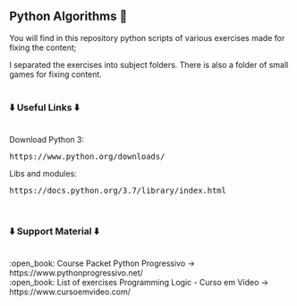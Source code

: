 <h2>Python Algorithms 🐍</h2>

<p>You will find in this repository python scripts of various exercises made for fixing the content;</p>
I separated the exercises into subject folders. There is also a folder of small games for fixing content. 

<br>
<br>
<h3>⬇️ Useful Links ⬇️</h3>
<br>
Download Python 3: <pre>https://www.python.org/downloads/<br></pre>
Libs and modules: <pre>https://docs.python.org/3.7/library/index.html</pre>
<br>
<h3>⬇️ Support Material ⬇️</h3>
<br>
:open_book: Course Packet Python Progressivo -> https://www.pythonprogressivo.net/ <br>
:open_book: List of exercises Programming Logic - Curso em Vídeo -> https://www.cursoemvideo.com/ <br>

